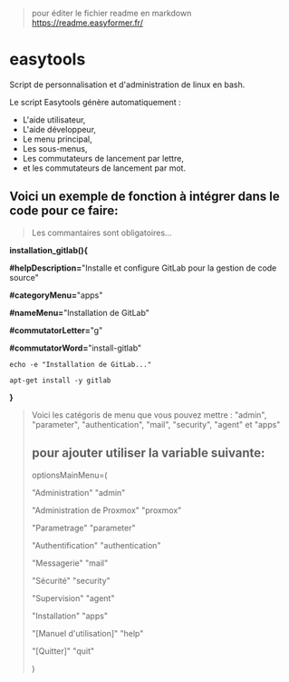 
> pour éditer le fichier readme en markdown https://readme.easyformer.fr/


# easytools
Script de personnalisation et d'administration de linux en bash.

Le script Easytools génère automatiquement :
 - L'aide utilisateur,
 - L'aide développeur,
 - Le menu principal,
 - Les sous-menus,
 - Les commutateurs de lancement par lettre,
 - et les commutateurs de lancement par mot.

## Voici un exemple de fonction à intégrer dans le code pour ce faire:
> Les commantaires sont obligatoires...

**installation_gitlab(){**

**#helpDescription=**"Installe et configure GitLab pour la gestion de code source"

**#categoryMenu=**"apps" 

**#nameMenu=**"Installation de GitLab"

**#commutatorLetter=**"g"

**#commutatorWord=**"install-gitlab"

    echo -e "Installation de GitLab..."
    
    apt-get install -y gitlab
    
**}**

> Voici les catégoris de menu que vous pouvez mettre :
> "admin", "parameter", "authentication", "mail", "security", "agent" et "apps"
> 
>## pour ajouter utiliser la variable suivante:
> 
>optionsMainMenu=(
>
>    "Administration" "admin"
>
>    "Administration de Proxmox" "proxmox"
> 
>    "Parametrage" "parameter"
> 
>    "Authentification" "authentication"
> 
>    "Messagerie" "mail"
> 
>    "Sécurité" "security"
> 
>    "Supervision" "agent"
> 
>    "Installation" "apps"
>
>    "[Manuel d'utilisation]" "help"
> 
>    "[Quitter]" "quit"
> 
>)
